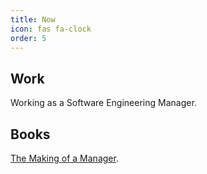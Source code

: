 ```yaml
---
title: Now
icon: fas fa-clock
order: 5
---
```


## Work

Working as a Software Engineering Manager.

## Books

[The Making of a Manager](https://a.co/d/9g3EUx5).
